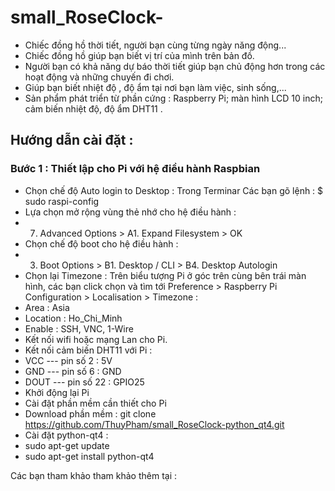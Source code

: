# small_RoseClock-
* Chiếc đồng hồ thời tiết, người bạn cùng từng ngày năng động... 
* Chiếc đồng hồ giúp bạn biết vị trí của mình trên bản đồ. 
* Người bạn có khả năng dự báo thời tiết giúp bạn chủ động hơn trong các hoạt động và những chuyến đi chơi. 
* Giúp bạn biết nhiệt độ , độ ẩm tại nơi bạn làm việc, sinh sống,... 
* Sản phẩm phát triển từ phần cứng : Raspberry Pi; màn hình LCD 10 inch; cảm biến nhiệt độ, độ ẩm DHT11 . 
## Hướng dẫn cài đặt : 
### Bước 1 : Thiết lập cho Pi với hệ điều hành Raspbian 
- Chọn chế độ Auto login to Desktop : Trong Terminar 
	Các bạn gõ lệnh :
			$ sudo raspi-config
 - Lựa chọn mở rộng vùng thẻ nhớ cho hệ điều hành :
  - 7. Advanced Options > A1. Expand Filesystem > OK
 - Chọn chế độ boot cho hệ điều hành :
  - 3. Boot Options > B1. Desktop / CLI  > B4. Desktop Autologin
- Chọn lại Timezone : Trên biểu tượng Pi ở góc trên cùng bên trái màn hình, các bạn click chọn và tìm tới Preference > Raspberry  Pi Configuration  > Localisation > Timezone  : 
 - Area : Asia
 - Location : Ho_Chi_Minh
- Enable : SSH, VNC, 1-Wire 
- Kết nối wifi hoặc mạng Lan cho Pi.
- Kết nối cảm biến DHT11 với Pi : 
 - VCC  --- pin số 2 : 5V
 - GND  ---  pin số 6 : GND
 - DOUT ---  pin số 22 : GPIO25
- Khởi động lại Pi
- Cài đặt phần mềm cần thiết cho Pi 
 - Download phần mềm : git clone https://github.com/ThuyPham/small_RoseClock-python_qt4.git 
 - Cài đặt python-qt4 : 
  - sudo apt-get update 
  - sudo apt-get install python-qt4
    
Các bạn tham khảo tham khảo thêm tại : 
